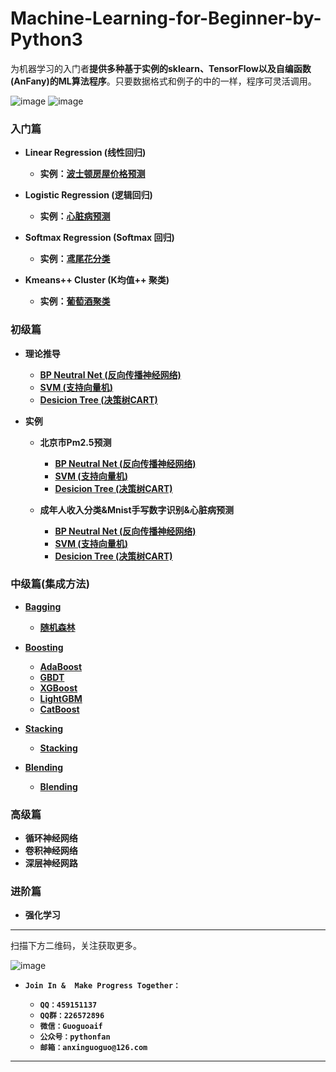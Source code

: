 # Machine-Learning-for-Beginner-by-Python3

为机器学习的入门者**提供多种基于实例的sklearn、TensorFlow以及自编函数(AnFany)的ML算法程序**。只要数据格式和例子的中的一样，程序可灵活调用。

![image](https://img.shields.io/badge/Language-Python3-red.svg)	![image](https://img.shields.io/badge/license-MIT-000000.svg)



### 入门篇

* **Linear Regression (线性回归)**  

    + **实例：[波士顿房屋价格预测](https://github.com/Anfany/Machine-Learning-for-Beginner-by-Python3/tree/master/Linear%20Regression)**
* **Logistic Regression (逻辑回归)**  
    + **实例：[心脏病预测](https://github.com/Anfany/Machine-Learning-for-Beginner-by-Python3/tree/master/Logistic%20Regression)**
* **Softmax Regression (Softmax 回归)**  
    + **实例：[鸢尾花分类](https://github.com/Anfany/Machine-Learning-for-Beginner-by-Python3/tree/master/Softmax%20Regression)**
* **Kmeans++ Cluster (K均值++ 聚类)**
     + **实例：[葡萄酒聚类](https://github.com/Anfany/Machine-Learning-for-Beginner-by-Python3/tree/master/Kmeans%20Cluster)**


### 初级篇 

* **理论推导**
     + **[BP Neutral Net (反向传播神经网络)](https://github.com/Anfany/Machine-Learning-for-Beginner-by-Python3/blob/master/BPNN/readme.md)**
     + **[SVM (支持向量机)](https://github.com/Anfany/Machine-Learning-for-Beginner-by-Python3/tree/master/SVM)**
     + **[Desicion Tree (决策树CART)](https://github.com/Anfany/Machine-Learning-for-Beginner-by-Python3/tree/master/Decision%20Tree)**
     
 
*  **实例**
    + **北京市Pm2.5预测**
        + **[BP Neutral Net (反向传播神经网络)](https://github.com/Anfany/Machine-Learning-for-Beginner-by-Python3/tree/master/BPNN/BPNN_Regression)**
        + **[SVM (支持向量机)](https://github.com/Anfany/Machine-Learning-for-Beginner-by-Python3/tree/master/SVM/SVM_Regression)**
        + **[Desicion Tree (决策树CART)](https://github.com/Anfany/Machine-Learning-for-Beginner-by-Python3/tree/master/Decision%20Tree/DT_Regression)**
               
   + **成年人收入分类&Mnist手写数字识别&心脏病预测**
        + **[BP Neutral Net (反向传播神经网络)](https://github.com/Anfany/Machine-Learning-for-Beginner-by-Python3/tree/master/BPNN/BPNN_Classify)**
        + **[SVM (支持向量机)](https://github.com/Anfany/Machine-Learning-for-Beginner-by-Python3/blob/master/SVM/SVM_Classify/readme.md)**        
        + **[Desicion Tree (决策树CART)](https://github.com/Anfany/Machine-Learning-for-Beginner-by-Python3/blob/master/Decision%20Tree/DT_Classify/readme.md)**

### 中级篇(集成方法)

* **[Bagging](https://github.com/Anfany/Machine-Learning-for-Beginner-by-Python3/tree/master/Bagging)**  
     + **[随机森林](https://github.com/Anfany/Machine-Learning-for-Beginner-by-Python3/tree/master/Bagging/Random_Forest)**
* **[Boosting](https://github.com/Anfany/Machine-Learning-for-Beginner-by-Python3/tree/master/Boosting)**  
     + **[AdaBoost](https://github.com/Anfany/Machine-Learning-for-Beginner-by-Python3/tree/master/Boosting/AdaBoost)**
     + **[GBDT](https://github.com/Anfany/Machine-Learning-for-Beginner-by-Python3/tree/master/Boosting/GBDT)**
     + **[XGBoost](https://github.com/Anfany/Machine-Learning-for-Beginner-by-Python3/tree/master/Boosting/XGBoost)**
     + **[LightGBM](https://github.com/Anfany/Machine-Learning-for-Beginner-by-Python3/tree/master/Boosting/LightGBM)**  
     + **[CatBoost](https://github.com/Anfany/Machine-Learning-for-Beginner-by-Python3/tree/master/Boosting/CatBoost)** 

* **[Stacking](https://github.com/Anfany/Machine-Learning-for-Beginner-by-Python3/blob/master/Stacking/readme.md)**
     + **[Stacking](https://github.com/Anfany/Machine-Learning-for-Beginner-by-Python3/blob/master/Stacking/readme.md)**
     
* **[Blending](https://github.com/Anfany/Machine-Learning-for-Beginner-by-Python3/tree/master/Blending)**
     + **[Blending](https://github.com/Anfany/Machine-Learning-for-Beginner-by-Python3/tree/master/Blending)**     

   
### 高级篇

* **循环神经网络**
* **卷积神经网络**
* **深层神经网路**


### 进阶篇

* **强化学习**


------------
扫描下方二维码，关注获取更多。

![image](https://github.com/Anfany/Machine-Learning-for-Beginner-by-Python3/blob/master/pythonfan_anfany.jpg)

* **```Join In &  Make Progress Together：```**

    + **```QQ：459151137```**
    + **```QQ群：226572896```**
    + **```微信：Guoguoaif```**
    + **```公众号：pythonfan```**
    + **```邮箱：anxinguoguo@126.com```**
    
    
---------------------
    





